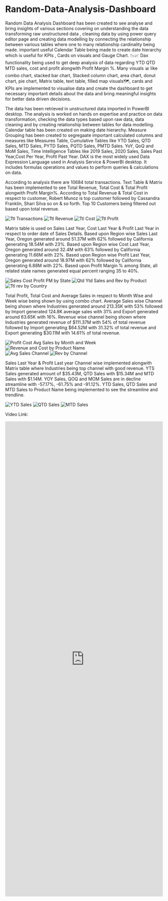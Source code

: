 # Random-Data-Analysis-Dashboard

Random Data Analysis Dashboard has been created to see analyse and bring insights of various sections covering on understanding the data transforming raw unstructured data , cleaning data by using power query editor page and creating data modelling by connecting the relationship between various tables where one to many relationship cardinality being made. important useful Calendar Table being made to create date hierarchy which is useful for KPIs , Cards on visuals and Gauge Chart. 📉📈 Dax functionality being used to get deep analysis of data regarding YTD QTD MTD sales, cost and profit alongwith Profit Margin %. Many visuals 📊 like combo chart, stacked bar chart, Stacked column chart, area chart, donut chart, pie chart, Matrix table, text table, filled map visuals🗺️, cards and KPIs are implemented to visualise data and create the dashboard to get necessary important details about the data and bring meaningful insights for better data driven decisions.

The data has been retrieved in unstructured data imported in PowerBI desktop. The analysis is worked on hands on expertise and practice on data transformation, checking the data types based upon raw data, data cleaning and by creating relationship between tables for data modelling. Calendar table has been created on making date hierarchy. Measure Grouping has been created to segregaate important calculated columns and measures like Measures Table, Cumulative Tables like YTD Sales, QTD Sales, MTD Sales, PYTD Sales, PQTD Sales, PMTD Sales. YoY, QoQ and MoM Sales, Time Intelligence Tables like 2019 Sales, 2020 Sales, Sales Past Year,Cost Per Year, Profit Past Year. DAX is the most widely used Data Expression Language used in Analysis Service & PowerBI desktop. It includes formulas operations and values to perform queries & calculations on data.

According to analysis there are 10684 total transactions. Text Table & Matrix has been implemented to see Total Revenue, Total Cost & Total Profit alongwith Profit Margin%. According to Total Revenue & Total Cost in respect to customer, Robert Munoz is top customer followed by Cassandra Franklin, Shari Silva so on & so forth. Top 10 Customers being filtered out based upon total revenue.

![Ttl Transactions](https://github.com/Rishi-Kalpa/ECommerce-Sales-Analysis-Dashboard/assets/98646729/a832d6a7-c346-4bac-8d73-a2e64a79e5d9)   ![Ttl Revenue](https://github.com/Rishi-Kalpa/ECommerce-Sales-Analysis-Dashboard/assets/98646729/99dbe32a-dccb-4ed8-81a5-43d134b70498)   ![Ttl Cost](https://github.com/Rishi-Kalpa/ECommerce-Sales-Analysis-Dashboard/assets/98646729/e315b75f-7700-45ac-b959-08c650be3d1c)   ![Ttl Profit](https://github.com/Rishi-Kalpa/ECommerce-Sales-Analysis-Dashboard/assets/98646729/ec1f2d7c-d8ee-40cf-8c42-f4948fe0020c)  

Matrix table is used on Sales Last Year, Cost Last Year & Profit Last Year in respect to order date of Sales Details. Based upon Region wise Sales Last Year, Oregon generated around 51.37M with 62% followed by California generating 18.54M with 23%. Based upon Region wise Cost Last Year, Oregon generated around 32.4M with 63% followed by California generating 11.66M with 22%. Based upon Region wise Profit Last Year, Oregon generated around 18.97M with 62% followed by California generating 6.88M with 22%. Based upon Profit Margin % among State, all related state names generated equal percent ranging 35 to 40%.

![Sales Cost Profit PM by State](https://github.com/Rishi-Kalpa/ECommerce-Sales-Analysis-Dashboard/assets/98646729/04d5ddda-81c2-4056-b03b-c26a4db2cfc4)   ![Qtd Ytd Sales and Rev by Product](https://github.com/Rishi-Kalpa/ECommerce-Sales-Analysis-Dashboard/assets/98646729/cf0e07aa-d1be-486b-9b27-abd0378fe8a0)   ![Ttl rev by Country](https://github.com/Rishi-Kalpa/ECommerce-Sales-Analysis-Dashboard/assets/98646729/8500491b-6c7d-4d31-a8f5-8b24d23945f3)


Total Profit, Total Cost and Average Sales in respect to Month Wise and Week wise being shown by using combo chart. Average Sales wise Channel being shown where Industries generated around 213.35K with 53% followed by Import generated 124.8K average sales with 31% and Export generated around 63.65K with 16%. Revenue wise channel being shown where Industries generated revenue of $111.37M with 54% of total revenue followed by Import generating $64.52M with 31.32% of total revenue and Export generating $30.11M with 14.61% of total revenue.

![Profit Cost Avg Sales by Month and Week](https://github.com/Rishi-Kalpa/ECommerce-Sales-Analysis-Dashboard/assets/98646729/ac15a1ed-0cc1-40cf-8ffb-67300de16de9)   
![Revenue and Cost by Product Name](https://github.com/Rishi-Kalpa/ECommerce-Sales-Analysis-Dashboard/assets/98646729/c8f2f2bc-0146-4eff-8564-a2a84b148048)   
![Avg Sales Channel](https://github.com/Rishi-Kalpa/ECommerce-Sales-Analysis-Dashboard/assets/98646729/2d447618-2924-4a0a-bcdb-3277cd150d6e)
![Rev by Channel](https://github.com/Rishi-Kalpa/ECommerce-Sales-Analysis-Dashboard/assets/98646729/5a75cff3-856a-4669-97b2-be64eaf70470)


Sales Last Year & Profit Last year Channel wise implemented alongwith Matrix table where Industries being top channel with good revenue. YTS Sales generated amount of $35.43M, QTD Sales with $15.34M and MTD Sales with $1.14M. YOY Sales, QOQ and MOM Sales are in decline streamline with -57.17%, -61.75% and -91.12%. YTD Sales, QTD Sales and MTD Sales to Product Name being implemented to see the streamline and trendline.

![YTD Sales](https://github.com/Rishi-Kalpa/ECommerce-Sales-Analysis-Dashboard/assets/98646729/26510467-40f6-4507-a0dc-776fcd1dcc64)  ![QTD Sales](https://github.com/Rishi-Kalpa/ECommerce-Sales-Analysis-Dashboard/assets/98646729/1aaf1a84-ff24-48e2-824d-f3bc1b037d94)  ![MTD Sales](https://github.com/Rishi-Kalpa/ECommerce-Sales-Analysis-Dashboard/assets/98646729/acd9264b-b946-49a7-b526-e81b5ea6401f)

Video Link:

[<iframe src="https://www.linkedin.com/embed/feed/update/urn:li:ugcPost:7078064710058729472" height="1517" width="504" frameborder="0" allowfullscreen="" title="Embedded post"></iframe>](https://www.linkedin.com/posts/rishi-kalpa-mukherjee-1bb18b103_business-data-powerbi-activity-7078065207071154176-ruaQ?utm_source=share&utm_medium=member_desktop)
